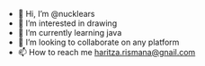 - 👋 Hi, I’m @nucklears
- 👀 I’m interested in drawing
- 🌱 I’m currently learning java
- 💞️ I’m looking to collaborate on any platform
- 📫 How to reach me haritza.rismana@gnail.com

<!---
nucklears/nucklears is a ✨ special ✨ repository because its `README.md` (this file) appears on your GitHub profile.
You can click the Preview link to take a look at your changes.
--->
